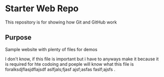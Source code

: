 # Starter Web Repo

This repository is for showing how Git and GitHub work

## Purpose

Sample website with plenty of files for demos


I don't know, if this file is important but i have to anyways make it because it is required for hte codoing and poeple will know what this file is foralksdjflasjdflajsdf
aslfjals;fjasf
ajsf;asfas
faslf;ajsfs
.
